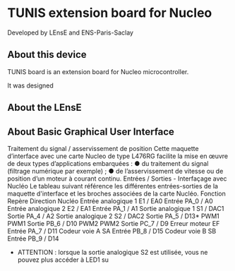 # TUNIS extension board for NucleoDeveloped by LEnsE and ENS-Paris-Saclay## About this deviceTUNIS board is an extension board for Nucleo microcontroller.It was designed ## About the LEnsE## About Basic Graphical User InterfaceTraitement du signal / asservissement de positionCette maquette d’interface avec une carte Nucleo de type L476RG facilite la mise enœuvre de deux types d’applications embarquées :● du traitement du signal (filtrage numérique par exemple) ;● de l’asservissement de vitesse ou de position d’un moteur à courant continu.Entrées / Sorties - Interfaçage avec NucléoLe tableau suivant référence les différentes entrées-sorties de la maquette d'interface et lesbroches associées de la carte Nucléo.Fonction Repère Direction NucléoEntrée analogique 1 E1 / EA0 Entrée PA_0 / A0Entrée analogique 2 E2 / EA1 Entrée PA_1 / A1Sortie analogique 1 S1 / DAC1 Sortie PA_4 / A2Sortie analogique 2 S2 / DAC2 Sortie PA_5 / D13*PWM1 PWM1 Sortie PB_6 / D10PWM2 PWM2 Sortie PC_7 / D9Erreur moteur EF Entrée PA_7 / D11Codeur voie A SA Entrée PB_8 / D15Codeur voie B SB Entrée PB_9 / D14* ATTENTION : lorsque la sortie analogique S2 est utilisée, vous ne pouvez plus accéder à LED1 su